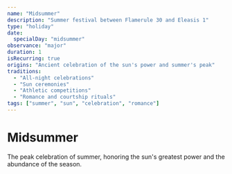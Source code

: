 ```yaml
---
name: "Midsummer"
description: "Summer festival between Flamerule 30 and Eleasis 1"
type: "holiday"
date:
  specialDay: "midsummer"
observance: "major"
duration: 1
isRecurring: true
origins: "Ancient celebration of the sun's power and summer's peak"
traditions:
  - "All-night celebrations"
  - "Sun ceremonies"
  - "Athletic competitions"
  - "Romance and courtship rituals"
tags: ["summer", "sun", "celebration", "romance"]
---
```


# Midsummer

The peak celebration of summer, honoring the sun's greatest power and the abundance of the season.
